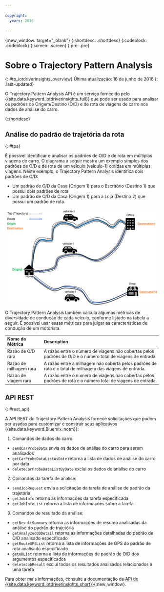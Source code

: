 ```yaml
---

copyright:
  years: 2016

---
```


{:new_window: target="_blank"}
{:shortdesc: .shortdesc}
{:codeblock: .codeblock}
{:screen: .screen}
{:pre: .pre}


# Sobre o Trajectory Pattern Analysis
{: #tp_iotdriverinsights_overview}
Última atualização: 16 de junho de 2016
{: .last-updated}

O Trajectory Pattern Analysis API é um serviço fornecido pelo {{site.data.keyword.iotdriverinsights_full}} que pode ser usado para analisar os padrões de Origem/Destino (O/D) e de rota de viagens de carro nos dados de análise do carro.

{:shortdesc}

## Análise do padrão de trajetória da rota
{: #tpa}

É possível identificar e analisar os padrões de O/D e de rota em múltiplas viagens de carro.
O diagrama a seguir mostra um exemplo simples dos padrões de O/D e de rota de um veículo (veículo-1) obtidas em múltiplas viagens. Neste exemplo, o Trajectory Pattern Analysis identifica dois padrões de O/D:
- Um padrão de O/D da Casa (Origem 1) para o Escritório (Destino 1) que possui dois padrões de rota
- Um padrão de O/D da Casa (Origem 1) para a Loja (Destino 2) que possui um padrão de rota.

![Exemplo de rota de od](images/tp_odroute_example.png "Exemplo de padrão de O/D e de rota")

O Trajectory Pattern Analysis também calcula algumas métricas de diversidade de condução de cada veículo, conforme listado na tabela a seguir. É possível usar essas métricas para julgar as características de condução de um motorista.

|Nome da Métrica|Description|
|:---|:---|
|Razão de O/D rara|A razão entre o número de viagens não cobertas pelos padrões de O/D e o número total de viagens de entrada.|
|Razão de milhagem rara|A razão entre a milhagem não coberta pelos padrões de rota e o total de milhagem das viagens de entrada.|
|Razão de viagem rara|A razão entre o número de viagens não cobertas pelos padrões de rota e o número total de viagens de entrada.|


## API REST
{: #rest_api}

A API REST do Trajectory Pattern Analysis fornece solicitações que podem ser usadas para customizar e construir seus aplicativos {{site.data.keyword.Bluemix_notm}}:

 1. Comandos de dados do carro:
   - `sendCarProbeData` envia os dados de análise do carro para serem analisados
   - `getCarProbeDataListAsDate` retorna a lista de dados de análise do carro por data
   - `deleteCarProbeDataListByDate` exclui os dados de análise do carro
 2. Comandos da tarefa de análise:
   - `sendJobRequest` envia a solicitação da tarefa de análise de padrão da trajetória
   - `getJobInfo` retorna as informações da tarefa especificada
   - `getJobInfoList` retorna a lista de informações sobre a tarefa
 3. Comandos de resultado da análise:
   - `getResultSummary` retorna as informações de resumo analisadas da análise do padrão de trajetória
   - `getAnalyzedODDetail` retorna as informações detalhadas do padrão de O/D analisado especificado
   - `getRouteGPSList` retorna a lista de informações de GPS do padrão de rota analisado especificado
   - `getODList` retorna a lista de informações de padrão de O/D dos argumentos especificados
   - `deleteJobResult` exclui todos os resultados analisados relacionados a uma tarefa

Para obter mais informações, consulte a documentação da [API do {{site.data.keyword.iotdriverinsights_short}}](http://ibm.biz/IoTDriverBehavior_APIdoc){:new_window}.
